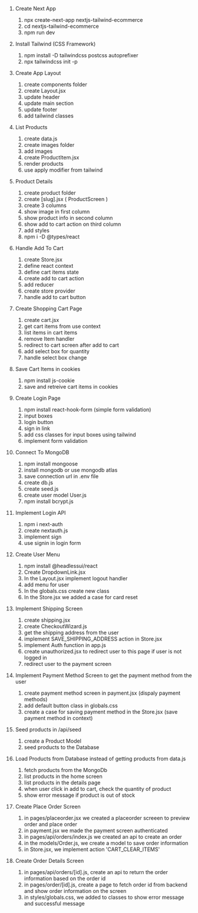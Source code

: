 1.  Create Next App

    1. npx create-next-app nextjs-tailwind-ecommerce
    2. cd nextjs-tailwind-ecommerce
    3. npm run dev

2.  Install Tailwind (CSS Framework)

    1. npm install -D tailwindcss postcss autoprefixer
    2. npx tailwindcss init -p

3.  Create App Layout

    1. create components folder
    2. create Layout.jsx
    3. update header
    4. update main section
    5. update footer
    6. add tailwind classes

4.  List Products

    1. create data.js
    2. create images folder
    3. add images
    4. create ProductItem.jsx
    5. render products
    6. use apply modifier from tailwind

5.  Product Details

    1. create product folder
    2. create [slug].jsx ( ProductScreen )
    3. create 3 columns
    4. show image in first column
    5. show product info in second column
    6. show add to cart action on third column
    7. add styles
    8. npm i -D @types/react

6.  Handle Add To Cart

    1. create Store.jsx
    2. define react context
    3. define cart items state
    4. create add to cart action
    5. add reducer
    6. create store provider
    7. handle add to cart button

7.  Create Shopping Cart Page

    1.  create cart.jsx
    2.  get cart items from use context
    3.  list items in cart items
    4.  remove Item handler
    5.  redirect to cart screen after add to cart
    6.  add select box for quantity
    7.  handle select box change

8.  Save Cart Items in cookies

    1. npm install js-cookie
    2. save and retreive cart items in cookies

9.  Create Login Page

    1. npm install react-hook-form (simple form validation)
    2. input boxes
    3. login button
    4. sign in link
    5. add css classes for input boxes using tailwind
    6. implement form validation

10. Connect To MongoDB

    1. npm install mongoose
    2. install mongodb or use mongodb atlas
    3. save connection url in .env file
    4. create db.js
    5. create seed.js
    6. create user model User.js
    7. npm install bcrypt.js

11. Implement Login API

    1. npm i next-auth
    2. create nextauth.js
    3. implement sign
    4. use signin in login form

12. Create User Menu

    1. npm install @headlessui/react
    2. Create DropdownLink.jsx
    3. In the Layout.jsx implement logout handler
    4. add menu for user
    5. In the globals.css create new class
    6. In the Store.jsx we added a case for card reset

13. Implement Shipping Screen

    1. create shipping.jsx
    2. create CheckoutWizard.js
    3. get the shipping address from the user
    4. implement SAVE_SHIPPING_ADDRESS action in Store.jsx
    5. implement Auth function in app.js
    6. create unauthorized.jsx to redirect user to this page if user is not logged in
    7. redirect user to the payment screen

14. Implement Payment Method Screen to get the payment method from the user

    1. create payment method screen in payment.jsx (dispaly payment methods)
    2. add default button class in globals.css
    3. create a case for saving payment method in the Store.jsx (save payment method in context)

15. Seed products in /api/seed

    1. create a Product Model
    2. seed products to the Database

16. Load Products from Database instead of getting products from data.js

    1. fetch products from the MongoDb
    2. list products in the home screen
    3. list products in the details page
    4. when user click in add to cart, check the quantity of product
    5. show error message if product is out of stock

17. Create Place Order Screen

    1. in pages/placeorder.jsx we created a placeorder screeen
       to preview order and place order
    2. in payment.jsx we made the payment screen authenticated
    3. in pages/api/orders/index.js we created an api to create an order
    4. in the models/Order.js, we create a model to save order information
    5. in Store.jsx, we implement action 'CART_CLEAR_ITEMS'

18. Create Order Details Screen

    1. in pages/api/orders/[id].js, create an api to
       return the order information based on the order id
    2. in pages/order/[id].js, create a page to fetch order
       id from backend and show order information on the screen
    3. in styles/globals.css, we added to classes to show error message
       and successful message
